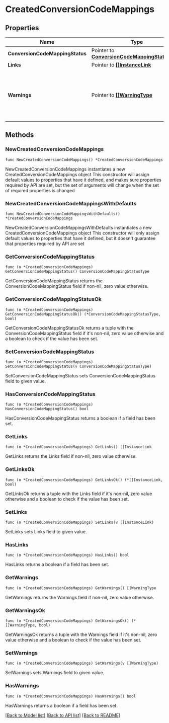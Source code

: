 # CreatedConversionCodeMappings

## Properties

Name | Type | Description | Notes
------------ | ------------- | ------------- | -------------
**ConversionCodeMappingStatus** | Pointer to [**ConversionCodeMappingStatusType**](ConversionCodeMappingStatusType.md) |  | [optional] 
**Links** | Pointer to [**[]InstanceLink**](InstanceLink.md) |  | [optional] 
**Warnings** | Pointer to [**[]WarningType**](WarningType.md) | Used in conjunction with the Success element to define a business error. | [optional] 

## Methods

### NewCreatedConversionCodeMappings

`func NewCreatedConversionCodeMappings() *CreatedConversionCodeMappings`

NewCreatedConversionCodeMappings instantiates a new CreatedConversionCodeMappings object
This constructor will assign default values to properties that have it defined,
and makes sure properties required by API are set, but the set of arguments
will change when the set of required properties is changed

### NewCreatedConversionCodeMappingsWithDefaults

`func NewCreatedConversionCodeMappingsWithDefaults() *CreatedConversionCodeMappings`

NewCreatedConversionCodeMappingsWithDefaults instantiates a new CreatedConversionCodeMappings object
This constructor will only assign default values to properties that have it defined,
but it doesn't guarantee that properties required by API are set

### GetConversionCodeMappingStatus

`func (o *CreatedConversionCodeMappings) GetConversionCodeMappingStatus() ConversionCodeMappingStatusType`

GetConversionCodeMappingStatus returns the ConversionCodeMappingStatus field if non-nil, zero value otherwise.

### GetConversionCodeMappingStatusOk

`func (o *CreatedConversionCodeMappings) GetConversionCodeMappingStatusOk() (*ConversionCodeMappingStatusType, bool)`

GetConversionCodeMappingStatusOk returns a tuple with the ConversionCodeMappingStatus field if it's non-nil, zero value otherwise
and a boolean to check if the value has been set.

### SetConversionCodeMappingStatus

`func (o *CreatedConversionCodeMappings) SetConversionCodeMappingStatus(v ConversionCodeMappingStatusType)`

SetConversionCodeMappingStatus sets ConversionCodeMappingStatus field to given value.

### HasConversionCodeMappingStatus

`func (o *CreatedConversionCodeMappings) HasConversionCodeMappingStatus() bool`

HasConversionCodeMappingStatus returns a boolean if a field has been set.

### GetLinks

`func (o *CreatedConversionCodeMappings) GetLinks() []InstanceLink`

GetLinks returns the Links field if non-nil, zero value otherwise.

### GetLinksOk

`func (o *CreatedConversionCodeMappings) GetLinksOk() (*[]InstanceLink, bool)`

GetLinksOk returns a tuple with the Links field if it's non-nil, zero value otherwise
and a boolean to check if the value has been set.

### SetLinks

`func (o *CreatedConversionCodeMappings) SetLinks(v []InstanceLink)`

SetLinks sets Links field to given value.

### HasLinks

`func (o *CreatedConversionCodeMappings) HasLinks() bool`

HasLinks returns a boolean if a field has been set.

### GetWarnings

`func (o *CreatedConversionCodeMappings) GetWarnings() []WarningType`

GetWarnings returns the Warnings field if non-nil, zero value otherwise.

### GetWarningsOk

`func (o *CreatedConversionCodeMappings) GetWarningsOk() (*[]WarningType, bool)`

GetWarningsOk returns a tuple with the Warnings field if it's non-nil, zero value otherwise
and a boolean to check if the value has been set.

### SetWarnings

`func (o *CreatedConversionCodeMappings) SetWarnings(v []WarningType)`

SetWarnings sets Warnings field to given value.

### HasWarnings

`func (o *CreatedConversionCodeMappings) HasWarnings() bool`

HasWarnings returns a boolean if a field has been set.


[[Back to Model list]](../README.md#documentation-for-models) [[Back to API list]](../README.md#documentation-for-api-endpoints) [[Back to README]](../README.md)


